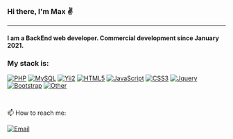 ### Hi there, I'm Max ✌
------------
#### I am a BackEnd web developer. Commercial development since January 2021.

### My stack is:
[![PHP](https://img.shields.io/badge/-PHP-212121?style=for-the-badge&logo=php&logoColor=3c61eb)](https://www.php.net/)
[![MySQL](https://img.shields.io/badge/-Sql-212121?style=for-the-badge&logo=MySQL)](https://metanit.com/sql/)
[![Yii2](https://img.shields.io/badge/-💚%20Yii2-212121?style=for-the-badge&logo=Yii2&logoColor=3c61eb)](https://www.yiiframework.com/)
[![HTML5](https://img.shields.io/badge/-HTML5-212121?style=for-the-badge&logo=HTML5)](https://developer.mozilla.org/en-US/docs/Web/HTML)
[![JavaScript](https://img.shields.io/badge/-JavaScript-212121?style=for-the-badge&logo=JavaScript)](https://learn.javascript.ru/)
[![CSS3](https://img.shields.io/badge/-CSS3-212121?style=for-the-badge&logo=CSS3&logoColor=6c85ff)](https://developer.mozilla.org/en-US/docs/Web/CSS)
[![Jquery](https://img.shields.io/badge/-Jquery-212121?style=for-the-badge&logo=Jquery)](https://jquery.com/)
[![Bootstrap](https://img.shields.io/badge/-Bootstrap-212121?style=for-the-badge&logo=Bootstrap)](https://getbootstrap.com/)
[![Other](https://img.shields.io/badge/-🔧%20And%20other-212121?style=for-the-badge&logo=Other)](https://youtu.be/dQw4w9WgXcQ)

<br>

📫 How to reach me:

[![Email](https://img.shields.io/badge/maksimum.99@mail.ru-email?style=flat&color=3765ad&logoColor=white)](mailto:maksimum.99@mail.ru "Email address")

<!-- Hello, what do you want to find here? 😆 -->
